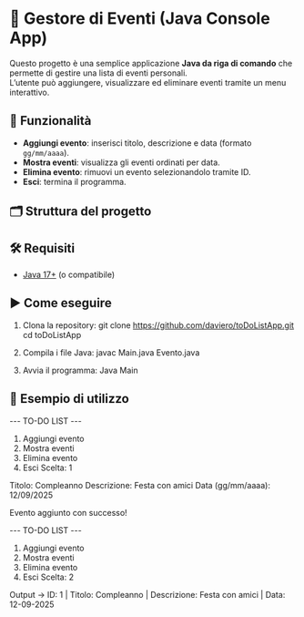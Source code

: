 # 📅 Gestore di Eventi (Java Console App)

Questo progetto è una semplice applicazione **Java da riga di comando** che permette di gestire una lista di eventi personali.  
L’utente può aggiungere, visualizzare ed eliminare eventi tramite un menu interattivo.

## 📌 Funzionalità
- **Aggiungi evento**: inserisci titolo, descrizione e data (formato `gg/mm/aaaa`).
- **Mostra eventi**: visualizza gli eventi ordinati per data.
- **Elimina evento**: rimuovi un evento selezionandolo tramite ID.
- **Esci**: termina il programma.

## 🗂️ Struttura del progetto


## 🛠️ Requisiti
- [Java 17+](https://adoptium.net/) (o compatibile)

## ▶️ Come eseguire
1. Clona la repository:
   git clone https://github.com/daviero/toDoListApp.git
   cd toDoListApp

2. Compila i file Java:
javac Main.java Evento.java

3. Avvia il programma:
Java Main

## 📝 Esempio di utilizzo
--- TO-DO LIST ---
1. Aggiungi evento
2. Mostra eventi
3. Elimina evento
4. Esci
Scelta: 1

Titolo: Compleanno
Descrizione: Festa con amici
Data (gg/mm/aaaa): 12/09/2025

Evento aggiunto con successo!

--- TO-DO LIST ---
1. Aggiungi evento
2. Mostra eventi
3. Elimina evento
4. Esci
Scelta: 2

Output -> ID: 1 | Titolo: Compleanno | Descrizione: Festa con amici | Data: 12-09-2025



